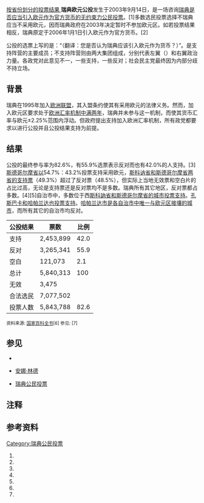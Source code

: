 [按省份划分的投票结果
](https://zh.wikipedia.org/wiki/File:Swedish_euro_referendum_results_by_county_2003.png "fig:按省份划分的投票结果  ")
**瑞典欧元公投**发生于2003年9月14日，是一场咨询[瑞典是否应当引入](../Page/瑞典.md "wikilink")[欧元作为官方](../Page/欧元.md "wikilink")[货币的无约束力](https://zh.wikipedia.org/wiki/货币 "wikilink")[公民投票](../Page/公民投票.md "wikilink")。\[1\]多数选民投票选择不瑞典应当不采用欧元，因而瑞典政府在2003年决定暂时不参加欧元区。如若投票结果相反，瑞典原定于2006年1月1日引入欧元作为官方货币。\[2\]

公投的选票上写的是：“（翻译：您是否认为瑞典应该引入欧元作为货币？）”。是支持阵营的主要成员；不支持阵营则由两大集团组成，分别代表左翼（）和右翼政治力量。各政党对此意见不一，一些支持，一些反对；社会民主党最终因为内部分歧不持立场。

## 背景

瑞典在1995年加入[欧洲联盟](../Page/欧洲联盟.md "wikilink")，其入盟条约使其有采用欧元的法律义务。然而，加入欧元区要求处于[欧洲汇率机制中满两年](../Page/欧洲汇率机制.md "wikilink")，瑞典并未参与这一机制，而使其货币汇率与欧元±2.25%范围内浮动。但政府提出支持加入欧洲汇率机制，所有政党都要求以进行公投并且公投结果支持为前提。

## 结果

公投的最终参与率为82.6%，有55.9%选票表示反对而也有42.0%的人支持。\[3\][斯德哥尔摩省以](../Page/斯德哥尔摩省.md "wikilink")54.7%：43.2%投票支持采用欧元，[斯科讷省和](../Page/斯科讷省.md "wikilink")[斯德哥尔摩省两](../Page/斯德哥尔摩省.md "wikilink")[省的支持票](../Page/瑞典省份.md "wikilink")（49.3%）超过了反对票（48.5%），但实际上当地无效票和空白片的占比过高，无论是支持票还是反对票均不是多数。瑞典所有其它地区，反对票都占多数。\[4\]\[5\]自治市中，多数位于西[斯科訥省和斯德哥尔摩省的城市投票支持](https://zh.wikipedia.org/wiki/斯科訥省 "wikilink")。[孔斯巴卡和](https://zh.wikipedia.org/wiki/孔斯巴卡 "wikilink")[哈帕兰达也投票支持](../Page/哈帕兰达.md "wikilink")。[哈帕兰达市是各自治市中唯一与欧元区接壤的城市](../Page/哈帕兰达市.md "wikilink")，而所有其它的自治市均反对。

| 公投结果 | 票数        | 比例   |
| ---- | --------- | ---- |
| 支持   | 2,453,899 | 42.0 |
| 反对   | 3,265,341 | 55.9 |
| 空白   | 121,073   | 2.1  |
| 总计   | 5,840,313 | 100  |
| 无效   | 3,475     |      |
| 合法选民 | 7,077,502 |      |
| 投票人数 | 5,843,788 | 82.6 |

<small>资料来源: [国家百科全书](../Page/国家百科全书.md "wikilink")\[6\]
参见: \[7\]</small>

## 参见

  -
  - [安娜·林德](../Page/安娜·林德.md "wikilink")

  - [瑞典公民投票](../Page/瑞典公民投票.md "wikilink")

## 注释

## 参考资料

[Category:瑞典公民投票](https://zh.wikipedia.org/wiki/Category:瑞典公民投票 "wikilink")

1.
2.

3.
4.

5.

6.
7.